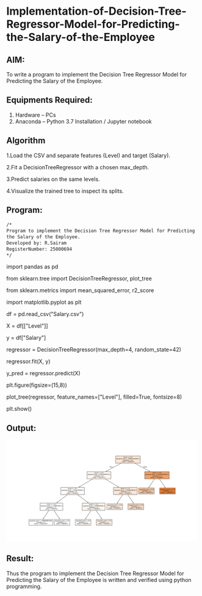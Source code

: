 # Implementation-of-Decision-Tree-Regressor-Model-for-Predicting-the-Salary-of-the-Employee

## AIM:
To write a program to implement the Decision Tree Regressor Model for Predicting the Salary of the Employee.

## Equipments Required:
1. Hardware – PCs
2. Anaconda – Python 3.7 Installation / Jupyter notebook

## Algorithm
1.Load the CSV and separate features (Level) and target (Salary).

2.Fit a DecisionTreeRegressor with a chosen max_depth.

3.Predict salaries on the same levels.

4.Visualize the trained tree to inspect its splits.

## Program:
```
/*
Program to implement the Decision Tree Regressor Model for Predicting the Salary of the Employee.
Developed by: R.Sairam
RegisterNumber: 25000694
*/
```
import pandas as pd

from sklearn.tree import DecisionTreeRegressor, plot_tree

from sklearn.metrics import mean_squared_error, r2_score

import matplotlib.pyplot as plt

df = pd.read_csv("Salary.csv")

X = df[["Level"]]

y = df["Salary"]

regressor = DecisionTreeRegressor(max_depth=4, random_state=42)

regressor.fit(X, y)

y_pred = regressor.predict(X)

plt.figure(figsize=(15,8))

plot_tree(regressor, feature_names=["Level"], filled=True, fontsize=8)

plt.show()


## Output:
<img src="ex9 output 1.png" alt="Output" width="500">

## Result:
Thus the program to implement the Decision Tree Regressor Model for Predicting the Salary of the Employee is written and verified using python programming.
